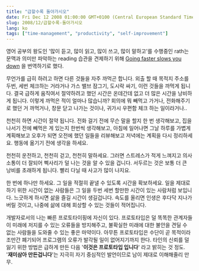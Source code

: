 ```yaml
---
title: "급할수록 돌아가시오"
date: Fri Dec 12 2008 01:00:00 GMT+0100 (Central European Standard Time)
slug: 2008/12/급할수록-돌아가시오
lang: ko
tags: ["time-management", "productivity", "self-improvement"]
---
```


영어 공부의 왕도인 '많이 듣고, 많이 읽고, 많이 쓰고, 많이 말하고'를 수행중인 rath는 문맥과 의미만 파악하는 reading 습관을 견제하기 위해 [Going faster slows you down](http://timetip.blogspot.com/2008/12/going-faster-slows-you-down.html) 을 번역하기로 했다.

무언가를 급히 하려고 하면 다른 것들을 자주 까먹곤 합니다. 외출 할 때 목적지 주소를 두번, 세번 체크하는 거라거나 가스 밸브 잠그기, 도시락 싸기, 이런 것들을 까먹게 됩니다. 결국 급하게 움직여서 절약하려고 했던 시간은 온데간데 없고 더 많은 시간을 낭비하게 됩니다. 이렇게 까먹은 적이 얼마나 많습니까? 회의에 뭐 빼먹고 가거나, 전화해주기로 했던 거 까먹거나, 창문 닫고 나가는 것이나, 귀가시 우편함 체크 하는 일이라거나..

 

천천히 하면 시간이 절약 됩니다. 전화 걸기 전에 무슨 말을 할지 한 번 생각해보고, 집을 나서기 전에 빼먹은 게 있는지 한번씩 생각해보고, 아침에 일어나면 그날 하루를 가볍게 계획해보고 오후가 되면 오전에 했던 일들을 리뷰해보고 저녁에는 계획을 다시 정리하세요. 행동에 옮기기 전에 생각을 하세요.

 

천천히 운전하고, 천천히 걷고, 천천히 말하세요. 그러면 스트레스가 적게 느껴지고 의사소통이 더 잘되어 삑사리가 덜 나는 것을 알 수 있을 겁니다. 서두르는 것은 보통 더 큰 낭비를 초래하게 됩니다. 빨리 다닐 때 사고가 많이 나지요.

 

한 번에 하나만 하세요. 그 일을 적절히 끝낼 수 있도록 시간을 확보하세요. 일을 제대로 하기 위한 시간이 없는 사람들은 그 일을 두번 세번 할만한 시간이 있는 사람처럼 보입니다. 느긋하게 하시면 삶을 즐길 시간이 생길겁니다. 속도를 올리면 인생은 후다닥 지나가 버릴 것이고, 나중에 삶에 대해 회상할 수 있는 것들이 적어집니다.

개발자로서의 나는 빠른 프로토타이핑에 자신이 있다. 프로토타입은 덜 똑똑한 관계자들이 미래에 저지를 수 있는 오류들을 방지해주고, 불확실한 미래에 대한 불안을 견딜 수 없는 사람들을 도와줄 수 있는 좋은 마약이다. 아무튼 프로토타입은 수단이 곧 목적이라 조만간 폐기되어 프로그램의 오류가 발각될 일이 없어지기까지 한다. 타인의 신뢰를 덜 잃기 위한 방법은 급하게 만든 다음 '**이것은 프로토타입 입니다**' 라고 밝히는 것 정도. '**재미삼아 만든겁니다**'는 지극히 자기 중심적인 발언이므로 남이 제대로 이해해줄리 만무.
